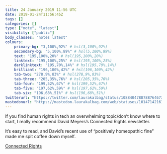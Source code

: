 ```yaml
---
title: 24 January 2019 11:56 UTC
date: 2019-01-24T11:56:45Z
tags: []
categories: []
type: ["note", "latest"]
visibility: ["public"]
body_classes: "notes latest"
colours:
    primary-bg: "3,100%,92%" # hsl(3,100%,92%)
    secondary-bg: "5,100%,89%" # hsl(5,100%,89%)
    text: "195,100%,20%" # hsl(195,100%,20%)
    linktext: "195,100%,25%" # hsl(195,100%,25%)
    darklinktext: "195,70%,14%" # hsl(195,70%,14%)
    brilliant: "196,100%,42%" # hsl(196,100%,42%)
    tab-two: "278,9%,83%" # hsl(278,9%,83%)
    tab-three: "205,35%,76%" # hsl(205,35%,76%)
    tab-four: "199,52%,67%" # hsl(199,52%,67%)
    tab-five: "197,62%,59%" # hsl(197,62%,59%)
    tab-six: "196,68%,51%" # hsl(196,68%,51%)
twitterurl: "https://twitter.com/laurakalbag/status/1088404788788764673"
mastodonurl: "https://mastodon.laurakalbag.com/web/statuses/101471421618985327"
---
```


If you find human rights in tech an overwhelming topic/don’t know where to start, I really recommend David Meyers’s Connected Rights newsletter. 

It’s easy to read, and David’s recent use of “positively homeopathic fine” made me spit coffee down myself.

[Connected Rights](https://connectedrights.us15.list-manage.com/subscribe?u=f3dfda9ca241be7ed7322da12&id=cb0a9fa9c4)<!--more-->
